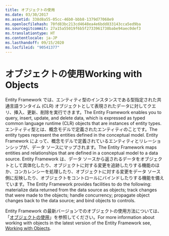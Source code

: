 ```yaml
---
title: オブジェクトの使用
ms.date: 03/30/2017
ms.assetid: 338d8a55-05cc-46b0-bbb8-1379d77068e9
ms.openlocfilehash: 70fd83bc213cd4648ea4e6bdd833143cca5ed9ba
ms.sourcegitcommit: 27a15a55019f6b5f2733961738babe94aec0def3
ms.translationtype: HT
ms.contentlocale: ja-JP
ms.lasthandoff: 09/15/2020
ms.locfileid: "90541377"
---
```

# <a name="working-with-objects"></a><span data-ttu-id="b22b2-102">オブジェクトの使用</span><span class="sxs-lookup"><span data-stu-id="b22b2-102">Working with Objects</span></span>
<span data-ttu-id="b22b2-103">Entity Framework では、エンティティ型のインスタンスである型指定された共通言語ランタイム (CLR) オブジェクトとして表現されたデータに対してクエリ、挿入、更新、削除を実行できます。</span><span class="sxs-lookup"><span data-stu-id="b22b2-103">The Entity Framework enables you to query, insert, update, and delete data, which is expressed as typed common language runtime (CLR) objects that are instances of entity types.</span></span> <span data-ttu-id="b22b2-104">エンティティ型とは、概念モデルで定義されたエンティティのことです。</span><span class="sxs-lookup"><span data-stu-id="b22b2-104">The entity types represent the entities defined in the conceptual model.</span></span> <span data-ttu-id="b22b2-105">Entity Framework によって、概念モデルで定義されているエンティティとリレーションシップが、データ ソースにマップされます。</span><span class="sxs-lookup"><span data-stu-id="b22b2-105">The Entity Framework maps entities and relationships that are defined in a conceptual model to a data source.</span></span> <span data-ttu-id="b22b2-106">Entity Framework は、データ ソースから返されるデータをオブジェクトとして具体化したり、オブジェクトに対する変更を追跡したりする機能のほか、コンカレンシーを処理したり、オブジェクトに対する変更をデータ ソース側に反映したり、オブジェクトをコントロールにバインドしたりする機能を備えています。</span><span class="sxs-lookup"><span data-stu-id="b22b2-106">The Entity Framework provides facilities to do the following: materialize data returned from the data source as objects; track changes that were made to the objects; handle concurrency; propagate object changes back to the data source; and bind objects to controls.</span></span>  
  
 <span data-ttu-id="b22b2-107">Entity Framework の最新バージョンでのオブジェクトの使用方法については、「[オブジェクトの使用](/previous-versions/gg696163(v=vs.103))」を参照してください。</span><span class="sxs-lookup"><span data-stu-id="b22b2-107">For more information about working with objects in the latest version of the Entity Framework see, [Working with Objects](/previous-versions/gg696163(v=vs.103)).</span></span>
